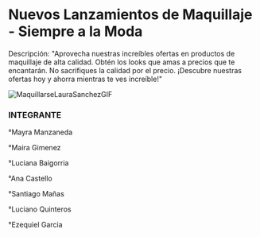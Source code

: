 

<h1> Nuevos Lanzamientos de Maquillaje - Siempre a la Moda</h1>

Descripción: "Aprovecha nuestras increíbles ofertas en productos de maquillaje de alta calidad. Obtén los looks que amas a precios que te encantarán. No sacrifiques la calidad por el precio. ¡Descubre nuestras ofertas hoy y ahorra mientras te ves increíble!"

![MaquillarseLauraSanchezGIF](https://github.com/CodeSystem2022/Los_Pitufos_E-commerce_final/assets/92487756/84ca8ab7-a724-4b51-9c68-bf5229d1d0df)





<H3> INTEGRANTE</H3>

°Mayra Manzaneda

°Maira Gimenez

°Luciana Baigorria

°Ana Castello

°Santiago Mañas

°Luciano Quinteros

°Ezequiel Garcia

